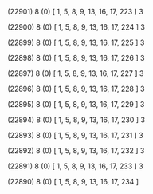 (22901) 8 (0) [ 1, 5, 8, 9, 13, 16, 17, 223 ] 3 


(22900) 8 (0) [ 1, 5, 8, 9, 13, 16, 17, 224 ] 3 


(22899) 8 (0) [ 1, 5, 8, 9, 13, 16, 17, 225 ] 3 


(22898) 8 (0) [ 1, 5, 8, 9, 13, 16, 17, 226 ] 3 


(22897) 8 (0) [ 1, 5, 8, 9, 13, 16, 17, 227 ] 3 


(22896) 8 (0) [ 1, 5, 8, 9, 13, 16, 17, 228 ] 3 


(22895) 8 (0) [ 1, 5, 8, 9, 13, 16, 17, 229 ] 3 


(22894) 8 (0) [ 1, 5, 8, 9, 13, 16, 17, 230 ] 3 


(22893) 8 (0) [ 1, 5, 8, 9, 13, 16, 17, 231 ] 3 


(22892) 8 (0) [ 1, 5, 8, 9, 13, 16, 17, 232 ] 3 


(22891) 8 (0) [ 1, 5, 8, 9, 13, 16, 17, 233 ] 3 


(22890) 8 (0) [ 1, 5, 8, 9, 13, 16, 17, 234 ]  

